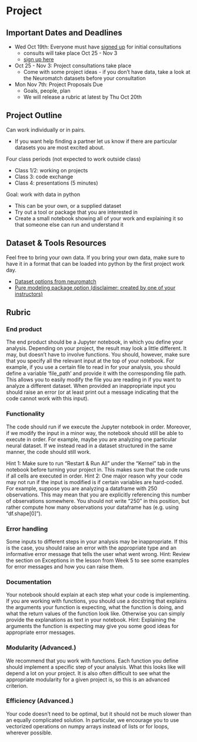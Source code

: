 # Project

## Important Dates and Deadlines
- Wed Oct 19th: Everyone must have [signed up](http://tiny.cc/pfncolumbia2022) for initial consultations
    - consults will take place Oct 25 - Nov 3
    - [sign up here](http://tiny.cc/pfncolumbia2022)
- Oct 25 - Nov 3: Project consultations take place
    - Come with some project ideas - if you don’t have data, take a look at the Neuromatch datasets before your consultation
- Mon Nov 7th: Project Proposals Due
    - Goals, people, plan
    - We will release a rubric at latest by Thu Oct 20th


## Project Outline
Can work individually or in pairs.
- If you want help finding a partner let us know if there  are particular datasets you are most excited about.

Four class periods (not expected to work outside class)
- Class 1/2: working on projects
- Class 3: code exchange
- Class 4: presentations (5 minutes)

Goal: work with data in python
- This can be your own, or a supplied dataset
- Try out a tool or package that you are interested in
- Create a small notebook showing all of your work and explaining it so that someone else can run and understand it

## Dataset & Tools Resources
Feel free to bring your own data. If you bring your own data, make sure to have it in a format that can be loaded into python by the first project work day. 

- [Dataset options from neuromatch](https://compneuro.neuromatch.io/projects/docs/datasets_overview.html)
- [Pure modeling package option (disclaimer: created by one of your instructors)](https://psychrnn.readthedocs.io/en/latest/)


## Rubric

### End product

The end product should be a Jupyter notebook, in which you define your analysis. Depending on your project, the result may look a little different. It may, but doesn’t have to involve functions. You should, however, make sure that you specify all the relevant input at the top of your notebook. For example, if you use a certain file to read in for your analysis, you should define a variable ‘file_path’ and provide it with the corresponding file path. This allows you to easily modify the file you are reading in if you want to analyze a different dataset. When provided an inappropriate input you should raise an error (or at least print out a message indicating that the code cannot work with this input).

### Functionality

The code should run if we execute the Jupyter notebook in order. Moreover, if we modify the input in a minor way, the notebook should still be able to execute in order. For example, maybe you are analyzing one particular neural dataset. If we instead read in a dataset structured in the same manner, the code should still work.

Hint 1: Make sure to run “Restart & Run All” under the “Kernel” tab in the notebook before turning your project in. This makes sure that the code runs if all cells are executed in order.
Hint 2: One major reason why your code may not run if the input is modified is if certain variables are hard-coded. For example, suppose you are analyzing a dataframe with 250 observations. This may mean that you are explicitly referencing this number of observations somewhere. You should not write “250” in this position, but rather compute how many observations your dataframe has (e.g. using “df.shape[0]”).

### Error handling

Some inputs to different steps in your analysis may be inappropriate. If this is the case, you should raise an error with the appropriate type and an informative error message that tells the user what went wrong.
Hint: Review the section on Exceptions in the lesson from Week 5 to see some examples for error messages and how you can raise them.

### Documentation

Your notebook should explain at each step what your code is implementing. If you are working with functions, you should use a docstring that explains the arguments your function is expecting, what the function is doing, and what the return values of the function look like. Otherwise you can simply provide the explanations as text in your notebook.
Hint: Explaining the arguments the function is expecting may give you some good ideas for appropriate error messages.

### Modularity (Advanced.)

We recommend that you work with functions. Each function you define should implement a specific step of your analysis. What this looks like will depend a lot on your project. It is also often difficult to see what the appropriate modularity for a given project is, so this is an advanced criterion.

### Efficiency (Advanced.)

Your code doesn’t need to be optimal, but it should not be much slower than an equally complicated solution. In particular, we encourage you to use vectorized operations on numpy arrays instead of lists or for loops, wherever possible.



